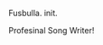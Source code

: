 Fusbulla. init. 

Profesinal Song Writer!

<!---
Fusbulla/Fusbulla is a ✨ special ✨ repository because its `README.md` (this file) appears on your GitHub profile.
You can click the Preview link to take a look at your changes.
--->
